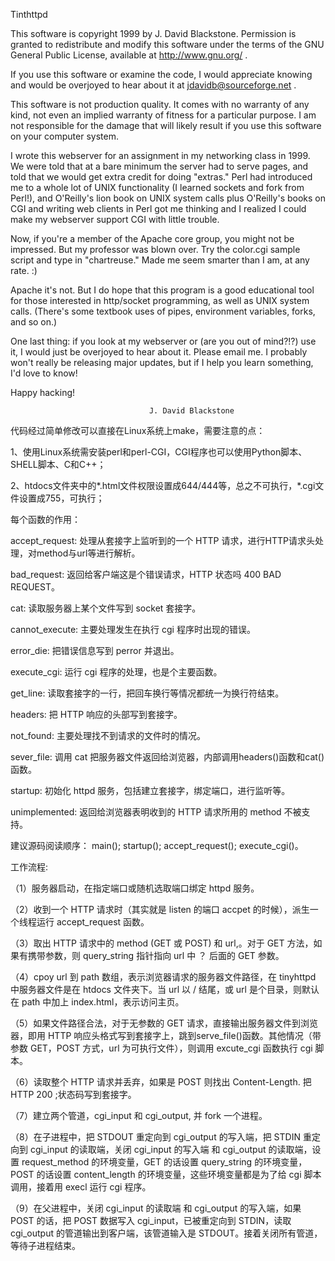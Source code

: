 Tinthttpd

  This software is copyright 1999 by J. David Blackstone.  Permission
is granted to redistribute and modify this software under the terms of
the GNU General Public License, available at http://www.gnu.org/ .

  If you use this software or examine the code, I would appreciate
knowing and would be overjoyed to hear about it at
jdavidb@sourceforge.net .

  This software is not production quality.  It comes with no warranty
of any kind, not even an implied warranty of fitness for a particular
purpose.  I am not responsible for the damage that will likely result
if you use this software on your computer system.

  I wrote this webserver for an assignment in my networking class in
1999.  We were told that at a bare minimum the server had to serve
pages, and told that we would get extra credit for doing "extras."
Perl had introduced me to a whole lot of UNIX functionality (I learned
sockets and fork from Perl!), and O'Reilly's lion book on UNIX system
calls plus O'Reilly's books on CGI and writing web clients in Perl got
me thinking and I realized I could make my webserver support CGI with
little trouble.

  Now, if you're a member of the Apache core group, you might not be
impressed.  But my professor was blown over.  Try the color.cgi sample
script and type in "chartreuse."  Made me seem smarter than I am, at
any rate. :)

  Apache it's not.  But I do hope that this program is a good
educational tool for those interested in http/socket programming, as
well as UNIX system calls.  (There's some textbook uses of pipes,
environment variables, forks, and so on.)

  One last thing: if you look at my webserver or (are you out of
mind?!?) use it, I would just be overjoyed to hear about it.  Please
email me.  I probably won't really be releasing major updates, but if
I help you learn something, I'd love to know!

  Happy hacking!

                                   J. David Blackstone


代码经过简单修改可以直接在Linux系统上make，需要注意的点：

1、使用Linux系统需安装perl和perl-CGI，CGI程序也可以使用Python脚本、SHELL脚本、C和C++；

2、htdocs文件夹中的*.html文件权限设置成644/444等，总之不可执行，*.cgi文件设置成755，可执行；

每个函数的作用：

accept_request: 处理从套接字上监听到的一个 HTTP 请求，进行HTTP请求头处理，对method与url等进行解析。

bad_request: 返回给客户端这是个错误请求，HTTP 状态吗 400 BAD REQUEST。

cat: 读取服务器上某个文件写到 socket 套接字。

cannot_execute: 主要处理发生在执行 cgi 程序时出现的错误。

error_die: 把错误信息写到 perror 并退出。

execute_cgi: 运行 cgi 程序的处理，也是个主要函数。

get_line: 读取套接字的一行，把回车换行等情况都统一为换行符结束。

headers: 把 HTTP 响应的头部写到套接字。

not_found: 主要处理找不到请求的文件时的情况。

sever_file: 调用 cat 把服务器文件返回给浏览器，内部调用headers()函数和cat()函数。

startup: 初始化 httpd 服务，包括建立套接字，绑定端口，进行监听等。

unimplemented: 返回给浏览器表明收到的 HTTP 请求所用的 method 不被支持。


建议源码阅读顺序： main(); startup(); accept_request(); execute_cgi()。

工作流程:

（1）服务器启动，在指定端口或随机选取端口绑定 httpd 服务。

（2）收到一个 HTTP 请求时（其实就是 listen 的端口 accpet 的时候），派生一个线程运行 accept_request 函数。

（3）取出 HTTP 请求中的 method (GET 或 POST) 和 url,。对于 GET 方法，如果有携带参数，则 query_string 指针指向 url 中 ？ 后面的 GET 参数。

（4）cpoy url 到 path 数组，表示浏览器请求的服务器文件路径，在 tinyhttpd 中服务器文件是在 htdocs 文件夹下。当 url 以 / 结尾，或 url 是个目录，则默认在 path 中加上 index.html，表示访问主页。

（5）如果文件路径合法，对于无参数的 GET 请求，直接输出服务器文件到浏览器，即用 HTTP 响应头格式写到套接字上，跳到serve_file()函数。其他情况（带参数 GET，POST 方式，url 为可执行文件），则调用 excute_cgi 函数执行 cgi 脚本。

（6）读取整个 HTTP 请求并丢弃，如果是 POST 则找出 Content-Length. 把 HTTP 200 ;状态码写到套接字。

（7）建立两个管道，cgi_input 和 cgi_output, 并 fork 一个进程。

（8）在子进程中，把 STDOUT 重定向到 cgi_output 的写入端，把 STDIN 重定向到 cgi_input 的读取端，关闭 cgi_input 的写入端 和 cgi_output 的读取端，设置 request_method 的环境变量，GET 的话设置 query_string 的环境变量，POST 的话设置 content_length 的环境变量，这些环境变量都是为了给 cgi 脚本调用，接着用 execl 运行 cgi 程序。

（9）在父进程中，关闭 cgi_input 的读取端 和 cgi_output 的写入端，如果 POST 的话，把 POST 数据写入 cgi_input，已被重定向到 STDIN，读取 cgi_output 的管道输出到客户端，该管道输入是 STDOUT。接着关闭所有管道，等待子进程结束。




